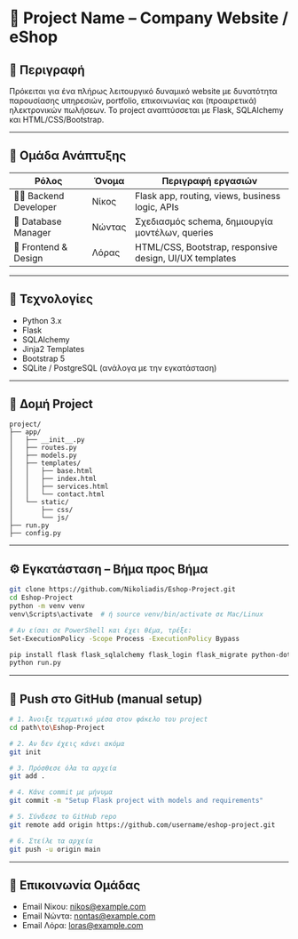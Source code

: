 # 🔧 Project Name – Company Website / eShop

## 📌 Περιγραφή

Πρόκειται για ένα πλήρως λειτουργικό δυναμικό website με δυνατότητα παρουσίασης υπηρεσιών, portfolio, επικοινωνίας και (προαιρετικά) ηλεκτρονικών πωλήσεων. Το project αναπτύσσεται με Flask, SQLAlchemy και HTML/CSS/Bootstrap.

---

## 🧠 Ομάδα Ανάπτυξης

| Ρόλος                | Όνομα  | Περιγραφή εργασιών                                      |
| -------------------- | ------ | ------------------------------------------------------- |
| 👨‍💻 Backend Developer | Νίκος  | Flask app, routing, views, business logic, APIs         |
| 🧠 Database Manager  | Νώντας | Σχεδιασμός schema, δημιουργία μοντέλων, queries         |
| 🎨 Frontend & Design | Λόρας  | HTML/CSS, Bootstrap, responsive design, UI/UX templates |

---

## 🚀 Τεχνολογίες

- Python 3.x
- Flask
- SQLAlchemy
- Jinja2 Templates
- Bootstrap 5
- SQLite / PostgreSQL (ανάλογα με την εγκατάσταση)

---

## 📁 Δομή Project

```
project/
├── app/
│   ├── __init__.py
│   ├── routes.py
│   ├── models.py
│   ├── templates/
│   │   ├── base.html
│   │   ├── index.html
│   │   ├── services.html
│   │   └── contact.html
│   └── static/
│       ├── css/
│       └── js/
├── run.py
├── config.py
```

---

## ⚙️ Εγκατάσταση – Βήμα προς Βήμα

```bash
git clone https://github.com/Nikoliadis/Eshop-Project.git
cd Eshop-Project
python -m venv venv
venv\Scripts\activate  # ή source venv/bin/activate σε Mac/Linux

# Αν είσαι σε PowerShell και έχει θέμα, τρέξε:
Set-ExecutionPolicy -Scope Process -ExecutionPolicy Bypass

pip install flask flask_sqlalchemy flask_login flask_migrate python-dotenv
python run.py
```

---

## 🚀 Push στο GitHub (manual setup)

```bash
# 1. Άνοιξε τερματικό μέσα στον φάκελο του project
cd path\to\Eshop-Project

# 2. Αν δεν έχεις κάνει ακόμα
git init

# 3. Πρόσθεσε όλα τα αρχεία
git add .

# 4. Κάνε commit με μήνυμα
git commit -m "Setup Flask project with models and requirements"

# 5. Σύνδεσε το GitHub repo
git remote add origin https://github.com/username/eshop-project.git

# 6. Στείλε τα αρχεία
git push -u origin main
```

---

## 📩 Επικοινωνία Ομάδας

- Email Νίκου: nikos@example.com
- Email Νώντα: nontas@example.com
- Email Λόρα: loras@example.com

